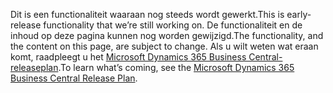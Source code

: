 <span data-ttu-id="7ad67-101">Dit is een functionaliteit waaraan nog steeds wordt gewerkt.</span><span class="sxs-lookup"><span data-stu-id="7ad67-101">This is early-release functionality that we’re still working on.</span></span> <span data-ttu-id="7ad67-102">De functionaliteit en de inhoud op deze pagina kunnen nog worden gewijzigd.</span><span class="sxs-lookup"><span data-stu-id="7ad67-102">The functionality, and the content on this page, are subject to change.</span></span> <span data-ttu-id="7ad67-103">Als u wilt weten wat eraan komt, raadpleegt u het [Microsoft Dynamics 365 Business Central-releaseplan](https://go.microsoft.com/fwlink/?linkid=2047422).</span><span class="sxs-lookup"><span data-stu-id="7ad67-103">To learn what’s coming, see the [Microsoft Dynamics 365 Business Central Release Plan](https://go.microsoft.com/fwlink/?linkid=2047422).</span></span>
